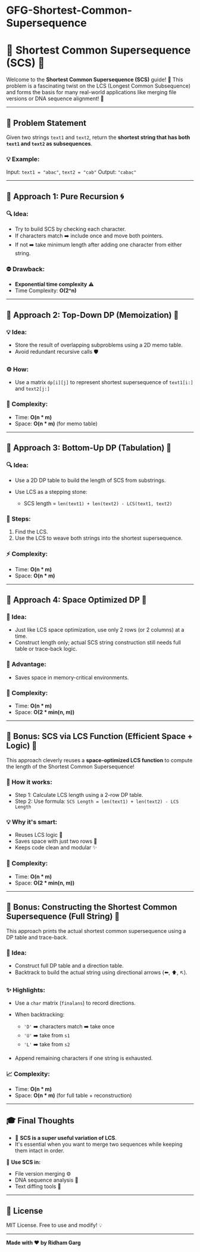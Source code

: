 # GFG-Shortest-Common-Supersequence

# 🌟 Shortest Common Supersequence (SCS) 🚀

Welcome to the **Shortest Common Supersequence (SCS)** guide! 🎯 This problem is a fascinating twist on the LCS (Longest Common Subsequence) and forms the basis for many real-world applications like merging file versions or DNA sequence alignment! 🧬

---

## 📘 Problem Statement

Given two strings `text1` and `text2`, return the **shortest string that has both `text1` and `text2` as subsequences**.

### 💡 Example:

Input: `text1 = "abac"`, `text2 = "cab"`
Output: `"cabac"`

---

## 🧵 Approach 1: Pure Recursion 🌀

### 🔍 Idea:

* Try to build SCS by checking each character.
* If characters match ➡️ include once and move both pointers.
* If not ➡️ take minimum length after adding one character from either string.

### ⛔ Drawback:

* **Exponential time complexity** ⚠️
* Time Complexity: **O(2^n)**

---

## 🧠 Approach 2: Top-Down DP (Memoization) 🧠

### 💡 Idea:

* Store the result of overlapping subproblems using a 2D memo table.
* Avoid redundant recursive calls 🛡️

### ⚙️ How:

* Use a matrix `dp[i][j]` to represent shortest supersequence of `text1[i:]` and `text2[j:]`

### 🧮 Complexity:

* Time: **O(n \* m)**
* Space: **O(n \* m)** (for memo table)

---

## 🧊 Approach 3: Bottom-Up DP (Tabulation) 🧊

### 🔍 Idea:

* Use a 2D DP table to build the length of SCS from substrings.
* Use LCS as a stepping stone:

  * SCS length = `len(text1) + len(text2) - LCS(text1, text2)`

### 🚀 Steps:

1. Find the LCS.
2. Use the LCS to weave both strings into the shortest supersequence.

### ⚡ Complexity:

* Time: **O(n \* m)**
* Space: **O(n \* m)**

---

## 💼 Approach 4: Space Optimized DP 💾

### 🧠 Idea:

* Just like LCS space optimization, use only 2 rows (or 2 columns) at a time.
* Construct length only; actual SCS string construction still needs full table or trace-back logic.

### 🌟 Advantage:

* Saves space in memory-critical environments.

### 🚀 Complexity:

* Time: **O(n \* m)**
* Space: **O(2 \* min(n, m))**

---

## 🧮 Bonus: SCS via LCS Function (Efficient Space + Logic) 🧠

This approach cleverly reuses a **space-optimized LCS function** to compute the length of the Shortest Common Supersequence!

### 🔧 How it works:

* Step 1: Calculate LCS length using a 2-row DP table.
* Step 2: Use formula: `SCS Length = len(text1) + len(text2) - LCS Length`

### 💡 Why it's smart:

* Reuses LCS logic 🔁
* Saves space with just two rows 💾
* Keeps code clean and modular ✨

### 🚀 Complexity:

* Time: **O(n \* m)**
* Space: **O(2 \* min(n, m))**

---

## 🎨 Bonus: Constructing the Shortest Common Supersequence (Full String) 🧵

This approach prints the actual shortest common supersequence using a DP table and trace-back.

### 🧠 Idea:

* Construct full DP table and a direction table.
* Backtrack to build the actual string using directional arrows (⬅️, ⬆️, ↖️).

### ✨ Highlights:

* Use a `char` matrix (`finalans`) to record directions.
* When backtracking:

  * `'D'` ➡️ characters match ➡️ take once
  * `'U'` ➡️ take from `s1`
  * `'L'` ➡️ take from `s2`
* Append remaining characters if one string is exhausted.

### 📈 Complexity:

* Time: **O(n \* m)**
* Space: **O(n \* m)** (for full table + reconstruction)

---

## 🎓 Final Thoughts

* 🧬 **SCS is a super useful variation of LCS**.
* It's essential when you want to merge two sequences while keeping them intact in order.

🔁 **Use SCS in:**

* File version merging ⚙️
* DNA sequence analysis 🧬
* Text diffing tools 📝

---

## 📜 License

MIT License. Free to use and modify! 💡

---

**Made with ❤️ by Ridham Garg**
